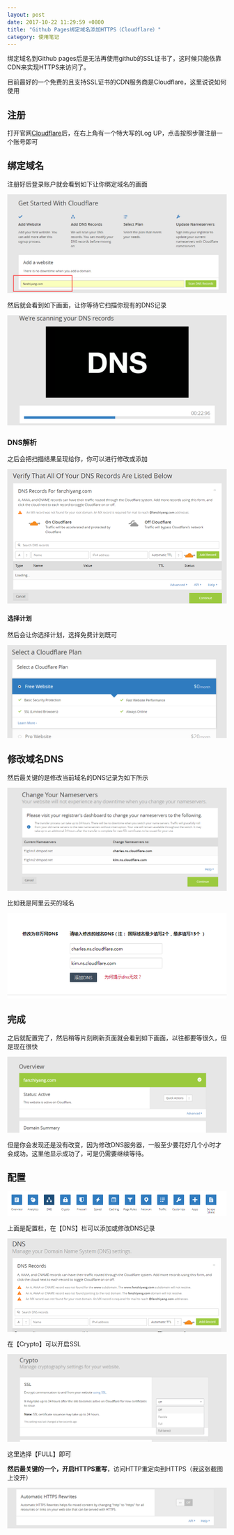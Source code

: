 ```yaml
---
layout: post
date: 2017-10-22 11:29:59 +0800
title: "Github Pages绑定域名添加HTTPS（Cloudflare）"
category: 使用笔记
---
```


绑定域名到Github pages后是无法再使用github的SSL证书了，这时候只能依靠CDN来实现HTTPS来访问了。

目前最好的一个免费的且支持SSL证书的CDN服务商是Cloudflare，这里说说如何使用

## 注册

打开官网[Cloudflare](https://www.cloudflare.com)后，在右上角有一个特大写的Log UP，点击按照步骤注册一个账号即可

## 绑定域名

注册好后登录账户就会看到如下让你绑定域名的画面

![](/pics/2017/10/2201.png)

然后就会看到如下画面，让你等待它扫描你现有的DNS记录

![](/pics/2017/10/2202.png)

### DNS解析

之后会把扫描结果呈现给你，你可以进行修改或添加

![](/pics/2017/10/2203.png)

#### 选择计划

然后会让你选择计划，选择免费计划既可

![](/pics/2017/10/2204.png)

## 修改域名DNS

然后最关键的是修改当前域名的DNS记录为如下所示

![](/pics/2017/10/2205.png)

比如我是阿里云买的域名

![](/pics/2017/10/2206.png)

## 完成

之后就配置完了，然后稍等片刻刷新页面就会看到如下画面，以往都要等很久，但是现在很快

![](/pics/2017/10/2207.png)

但是你会发现还是没有改变，因为修改DNS服务器，一般至少要花好几个小时才会成功。这里他显示成功了，可是仍需要继续等待。

## 配置

![](/pics/2017/10/2208.png)

上面是配置栏，在【DNS】栏可以添加或修改DNS记录


![](/pics/2017/10/2209.png)

在【Crypto】可以开启SSL

![](/pics/2017/10/2210.png)

这里选择【FULL】即可



**然后最关键的一个，开启HTTPS重写**，访问HTTP重定向到HTTPS（我这张截图上没开）

![](/pics/2017/10/2211.png)